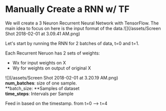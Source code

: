 # Manually Create a RNN w/ TF

We will create a 3 Neuron Recurrent Neural Network with TensorFlow. The main idea to focus on here is the input format of the data.![](/assets/Screen Shot 2018-02-01 at 3.09.41 AM.png)

Let's start by running the RNN for 2 batches of data, t=0 and t=1.

Each Recurrent Neruon has 2 sets of weights:

* Wx for input weights on X
* Wy for weights on output of original X

![](/assets/Screen Shot 2018-02-01 at 3.20.19 AM.png)  
**num\_batches**: size of one sample.  
**batch\_size: **Samples of dataset  
**time\_steps**: Intervals per Sample  


Feed in based on the timestamp. from t=0 --&gt; t=4  


